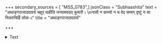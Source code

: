+++
secondary_sources = [ "MSS_0783",]
jsonClass = "Subhaashita"
text = "अथाङ्गराजादवतार्य चक्षुर् याहीति जन्यामवदत् कुमारी।  \nनासौ न काम्यो न च वेद सम्यग् दृष्टुं न सा भिन्नरुचिर्हि लोकः॥"
title = "अथाङ्गराजादवतार्य"

+++

<details><summary>Text</summary>

अथाङ्गराजादवतार्य चक्षुर् याहीति जन्यामवदत् कुमारी।  
नासौ न काम्यो न च वेद सम्यग् दृष्टुं न सा भिन्नरुचिर्हि लोकः॥
</details>
